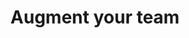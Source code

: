 ---
title: Augment your team
description: Our highly qualified and proactive engineers work directly with you and in line with your company culture and goals. It helps to fulfill the lack of developers, QA, or expertise.
img: 1.png
alt: Augment your team
---